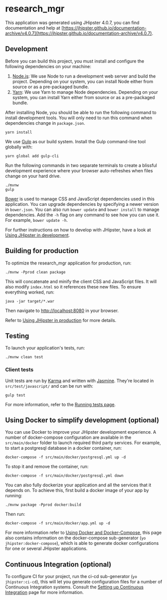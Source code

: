 # research_mgr
This application was generated using JHipster 4.0.7, you can find documentation and help at [https://jhipster.github.io/documentation-archive/v4.0.7](https://jhipster.github.io/documentation-archive/v4.0.7).

## Development

Before you can build this project, you must install and configure the following dependencies on your machine:

1. [Node.js][]: We use Node to run a development web server and build the project.
   Depending on your system, you can install Node either from source or as a pre-packaged bundle.
2. [Yarn][]: We use Yarn to manage Node dependencies.
   Depending on your system, you can install Yarn either from source or as a pre-packaged bundle.

After installing Node, you should be able to run the following command to install development tools.
You will only need to run this command when dependencies change in `package.json`.

    yarn install

We use [Gulp][] as our build system. Install the Gulp command-line tool globally with:

    yarn global add gulp-cli

Run the following commands in two separate terminals to create a blissful development experience where your browser
auto-refreshes when files change on your hard drive.

    ./mvnw
    gulp

[Bower][] is used to manage CSS and JavaScript dependencies used in this application. You can upgrade dependencies by
specifying a newer version in `bower.json`. You can also run `bower update` and `bower install` to manage dependencies.
Add the `-h` flag on any command to see how you can use it. For example, `bower update -h`.

For further instructions on how to develop with JHipster, have a look at [Using JHipster in development][].


## Building for production

To optimize the research_mgr application for production, run:

    ./mvnw -Pprod clean package

This will concatenate and minify the client CSS and JavaScript files. It will also modify `index.html` so it references these new files.
To ensure everything worked, run:

    java -jar target/*.war

Then navigate to [http://localhost:8080](http://localhost:8080) in your browser.

Refer to [Using JHipster in production][] for more details.

## Testing

To launch your application's tests, run:

    ./mvnw clean test

### Client tests

Unit tests are run by [Karma][] and written with [Jasmine][]. They're located in `src/test/javascript/` and can be run with:

    gulp test



For more information, refer to the [Running tests page][].

## Using Docker to simplify development (optional)

You can use Docker to improve your JHipster development experience. A number of docker-compose configuration are available in the `src/main/docker` folder to launch required third party services.
For example, to start a postgresql database in a docker container, run:

    docker-compose -f src/main/docker/postgresql.yml up -d

To stop it and remove the container, run:

    docker-compose -f src/main/docker/postgresql.yml down

You can also fully dockerize your application and all the services that it depends on.
To achieve this, first build a docker image of your app by running:

    ./mvnw package -Pprod docker:build

Then run:

    docker-compose -f src/main/docker/app.yml up -d

For more information refer to [Using Docker and Docker-Compose][], this page also contains information on the docker-compose sub-generator (`yo jhipster:docker-compose`), which is able to generate docker configurations for one or several JHipster applications.

## Continuous Integration (optional)

To configure CI for your project, run the ci-cd sub-generator (`yo jhipster:ci-cd`), this will let you generate configuration files for a number of Continuous Integration systems. Consult the [Setting up Continuous Integration][] page for more information.

[JHipster Homepage and latest documentation]: https://jhipster.github.io
[JHipster 4.0.7 archive]: https://jhipster.github.io/documentation-archive/v4.0.7

[Using JHipster in development]: https://jhipster.github.io/documentation-archive/v4.0.7/development/
[Using Docker and Docker-Compose]: https://jhipster.github.io/documentation-archive/v4.0.7/docker-compose
[Using JHipster in production]: https://jhipster.github.io/documentation-archive/v4.0.7/production/
[Running tests page]: https://jhipster.github.io/documentation-archive/v4.0.7/running-tests/
[Setting up Continuous Integration]: https://jhipster.github.io/documentation-archive/v4.0.7/setting-up-ci/


[Node.js]: https://nodejs.org/
[Yarn]: https://yarnpkg.org/
[Bower]: http://bower.io/
[Gulp]: http://gulpjs.com/
[BrowserSync]: http://www.browsersync.io/
[Karma]: http://karma-runner.github.io/
[Jasmine]: http://jasmine.github.io/2.0/introduction.html
[Protractor]: https://angular.github.io/protractor/
[Leaflet]: http://leafletjs.com/
[DefinitelyTyped]: http://definitelytyped.org/
